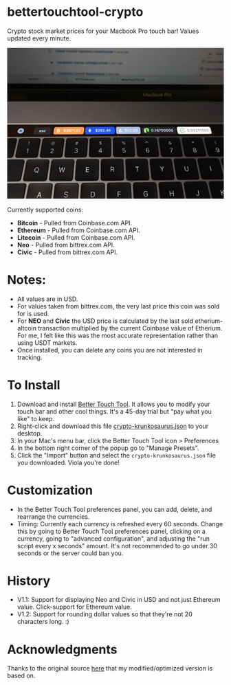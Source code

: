 # bettertouchtool-crypto
Crypto stock market prices for your Macbook Pro touch bar! Values updated every minute.

![Screenshot](example.jpg)

Currently supported coins: 
- **Bitcoin** - Pulled from Coinbase.com API.
- **Ethereum** - Pulled from Coinbase.com API.
- **Litecoin** - Pulled from Coinbase.com API.
- **Neo** - Pulled from bittrex.com API.
- **Civic** - Pulled from bittrex.com API.

# Notes: 
- All values are in USD.
- For values taken from bittrex.com, the very last price this coin was sold for is used.
- For **NEO** and **Civic** the USD price is calculated by the last sold etherium-altcoin transaction multiplied by the current Coinbase value of Etherium. For me, I felt like this was the most accurate representation rather than using USDT markets.
- Once installed, you can delete any coins you are not interested in tracking.

# To Install

1. Download and install [Better Touch Tool](https://www.boastr.net/downloads/). It allows you to modify your touch bar and other cool things. It's a 45-day trial but "pay what you like" to keep.
2. Right-click and download this file [crypto-krunkosaurus.json](https://raw.githubusercontent.com/krunkosaurus/bettertouchtool-crypto/master/crypto-krunkosaurus.json) to your desktop.
3. In your Mac's menu bar, click the Better Touch Tool icon > Preferences
4. In the bottom right corner of the popup go to "Manage Presets". 
5. Click the "Import" button and select the `crypto-krunkosaurus.json` file you downloaded. Viola you're done!

# Customization

- In the Better Touch Tool preferences panel, you can add, delete, and rearrange the currencies.
- Timing: Currently each currency is refreshed every 60 seconds. Change this by going to Better Touch Tool preferences panel, clicking on a currency, going to "advanced configuration", and adjusting the "run script every x seconds" amount. It's not recommended to go under 30 seconds or the server could ban you.

# History
- V1.1: Support for displaying Neo and Civic in USD and not just Ethereum value. Click-support for Ethereum value.
- V1.2: Support for rounding dollar values so that they're not 20 characters long. :)

# Acknowledgments

Thanks to the original source [here](https://steemit.com/neo/@awesomemo/get-the-latest-price-of-neo-on-your-macbook-touchbar) that my modified/optimized version is based on.
